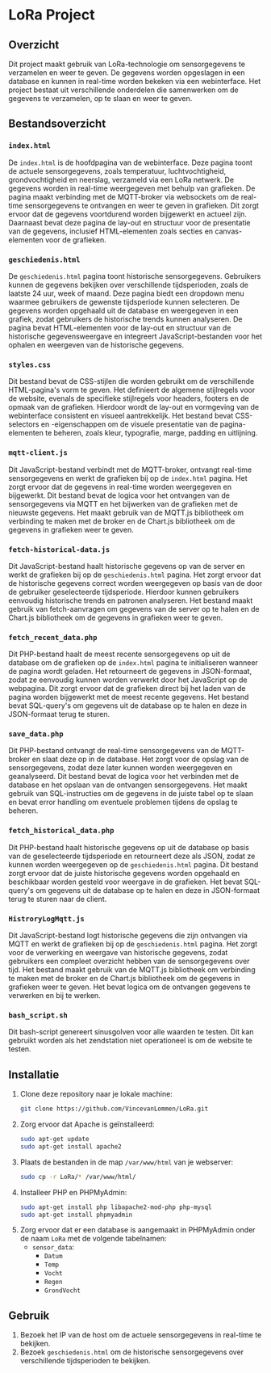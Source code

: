# LoRa Project

## Overzicht

Dit project maakt gebruik van LoRa-technologie om sensorgegevens te verzamelen en weer te geven. De gegevens worden opgeslagen in een database en kunnen in real-time worden bekeken via een webinterface. Het project bestaat uit verschillende onderdelen die samenwerken om de gegevens te verzamelen, op te slaan en weer te geven.

## Bestandsoverzicht

### `index.html`
De `index.html` is de hoofdpagina van de webinterface. Deze pagina toont de actuele sensorgegevens, zoals temperatuur, luchtvochtigheid, grondvochtigheid en neerslag, verzameld via een LoRa netwerk. De gegevens worden in real-time weergegeven met behulp van grafieken. De pagina maakt verbinding met de MQTT-broker via websockets om de real-time sensorgegevens te ontvangen en weer te geven in grafieken. Dit zorgt ervoor dat de gegevens voortdurend worden bijgewerkt en actueel zijn. Daarnaast bevat deze pagina de lay-out en structuur voor de presentatie van de gegevens, inclusief HTML-elementen zoals secties en canvas-elementen voor de grafieken.

### `geschiedenis.html`
De `geschiedenis.html` pagina toont historische sensorgegevens. Gebruikers kunnen de gegevens bekijken over verschillende tijdsperioden, zoals de laatste 24 uur, week of maand. Deze pagina biedt een dropdown menu waarmee gebruikers de gewenste tijdsperiode kunnen selecteren. De gegevens worden opgehaald uit de database en weergegeven in een grafiek, zodat gebruikers de historische trends kunnen analyseren. De pagina bevat HTML-elementen voor de lay-out en structuur van de historische gegevensweergave en integreert JavaScript-bestanden voor het ophalen en weergeven van de historische gegevens.

### `styles.css`
Dit bestand bevat de CSS-stijlen die worden gebruikt om de verschillende HTML-pagina's vorm te geven. Het definieert de algemene stijlregels voor de website, evenals de specifieke stijlregels voor headers, footers en de opmaak van de grafieken. Hierdoor wordt de lay-out en vormgeving van de webinterface consistent en visueel aantrekkelijk. Het bestand bevat CSS-selectors en -eigenschappen om de visuele presentatie van de pagina-elementen te beheren, zoals kleur, typografie, marge, padding en uitlijning.

### `mqtt-client.js`
Dit JavaScript-bestand verbindt met de MQTT-broker, ontvangt real-time sensorgegevens en werkt de grafieken bij op de `index.html` pagina. Het zorgt ervoor dat de gegevens in real-time worden weergegeven en bijgewerkt. Dit bestand bevat de logica voor het ontvangen van de sensorgegevens via MQTT en het bijwerken van de grafieken met de nieuwste gegevens. Het maakt gebruik van de MQTT.js bibliotheek om verbinding te maken met de broker en de Chart.js bibliotheek om de gegevens in grafieken weer te geven.

### `fetch-historical-data.js`
Dit JavaScript-bestand haalt historische gegevens op van de server en werkt de grafieken bij op de `geschiedenis.html` pagina. Het zorgt ervoor dat de historische gegevens correct worden weergegeven op basis van de door de gebruiker geselecteerde tijdsperiode. Hierdoor kunnen gebruikers eenvoudig historische trends en patronen analyseren. Het bestand maakt gebruik van fetch-aanvragen om gegevens van de server op te halen en de Chart.js bibliotheek om de gegevens in grafieken weer te geven.

### `fetch_recent_data.php`
Dit PHP-bestand haalt de meest recente sensorgegevens op uit de database om de grafieken op de `index.html` pagina te initialiseren wanneer de pagina wordt geladen. Het retourneert de gegevens in JSON-formaat, zodat ze eenvoudig kunnen worden verwerkt door het JavaScript op de webpagina. Dit zorgt ervoor dat de grafieken direct bij het laden van de pagina worden bijgewerkt met de meest recente gegevens. Het bestand bevat SQL-query's om gegevens uit de database op te halen en deze in JSON-formaat terug te sturen.

### `save_data.php`
Dit PHP-bestand ontvangt de real-time sensorgegevens van de MQTT-broker en slaat deze op in de database. Het zorgt voor de opslag van de sensorgegevens, zodat deze later kunnen worden weergegeven en geanalyseerd. Dit bestand bevat de logica voor het verbinden met de database en het opslaan van de ontvangen sensorgegevens. Het maakt gebruik van SQL-instructies om de gegevens in de juiste tabel op te slaan en bevat error handling om eventuele problemen tijdens de opslag te beheren.

### `fetch_historical_data.php`
Dit PHP-bestand haalt historische gegevens op uit de database op basis van de geselecteerde tijdsperiode en retourneert deze als JSON, zodat ze kunnen worden weergegeven op de `geschiedenis.html` pagina. Dit bestand zorgt ervoor dat de juiste historische gegevens worden opgehaald en beschikbaar worden gesteld voor weergave in de grafieken. Het bevat SQL-query's om gegevens uit de database op te halen en deze in JSON-formaat terug te sturen naar de client.

### `HistroryLogMqtt.js`
Dit JavaScript-bestand logt historische gegevens die zijn ontvangen via MQTT en werkt de grafieken bij op de `geschiedenis.html` pagina. Het zorgt voor de verwerking en weergave van historische gegevens, zodat gebruikers een compleet overzicht hebben van de sensorgegevens over tijd. Het bestand maakt gebruik van de MQTT.js bibliotheek om verbinding te maken met de broker en de Chart.js bibliotheek om de gegevens in grafieken weer te geven. Het bevat logica om de ontvangen gegevens te verwerken en bij te werken.

### `bash_script.sh`
Dit bash-script genereert sinusgolven voor alle waarden te testen. Dit kan gebruikt worden als het zendstation niet operationeel is om de website te testen.

## Installatie

1. Clone deze repository naar je lokale machine:
    ```sh
    git clone https://github.com/VincevanLommen/LoRa.git
    ```
2. Zorg ervoor dat Apache is geïnstalleerd:
    ```sh
    sudo apt-get update
    sudo apt-get install apache2
    ```
3. Plaats de bestanden in de map `/var/www/html` van je webserver:
    ```sh
    sudo cp -r LoRa/* /var/www/html/
    ```
4. Installeer PHP en PHPMyAdmin:
    ```sh
    sudo apt-get install php libapache2-mod-php php-mysql
    sudo apt-get install phpmyadmin
    ```
5. Zorg ervoor dat er een database is aangemaakt in PHPMyAdmin onder de naam `LoRa` met de volgende tabelnamen:
    - `sensor_data`:
        - `Datum`
        - `Temp`
        - `Vocht`
        - `Regen`
        - `GrondVocht`


## Gebruik

1. Bezoek het IP van de host om de actuele sensorgegevens in real-time te bekijken.
2. Bezoek `geschiedenis.html` om de historische sensorgegevens over verschillende tijdsperioden te bekijken.
